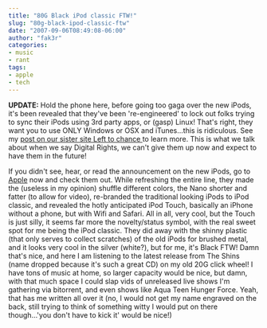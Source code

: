 ```yaml
---
title: "80G Black iPod classic FTW!"
slug: "80g-black-ipod-classic-ftw"
date: "2007-09-06T08:49:08-06:00"
author: "fak3r"
categories:
- music
- rant
tags:
- apple
- tech
---
```




**UPDATE:** Hold the phone here, before going too gaga over the new iPods, it's been revealed that they've been 're-engineered' to lock out folks trying to sync their iPods using 3rd party apps, or (gasp) Linux!  That's right, they want you to use ONLY Windows or OSX and iTunes...this is ridiculous.  See my [post on our sister site Left to chance ](http://lefttochance.com/?p=9)to learn more.  This is what we talk about when we say Digital Rights, we can't give them up now and expect to have them in the future!

If you didn't see, hear, or read the announcement on the new iPods, go to [Apple](http://apple.com/) now and check them out. While refreshing the entire line, they made the (useless in my opinion) shuffle different colors, the Nano shorter and fatter (to allow for video), re-branded the traditional looking iPods to iPod classic, and revealed the hotly anticipated iPod Touch, basically an iPhone without a phone, but with Wifi and Safari. All in all, very cool, but the Touch is just silly, it seems far more the novelty/status symbol, with the real sweet spot for me being the iPod classic. They did away with the shinny plastic (that only serves to collect scratches) of the old iPods for brushed metal, and it looks very cool in the silver (white?), but for me, it's Black FTW! Damn that's nice, and here I am listening to the latest release from The Shins (name dropped because it's such a great CD) on my old 20G click wheel! I have tons of music at home, so larger capacity would be nice, but damn, with that much space I could slap vids of unreleased live shows I'm gathering via bitorrent, and even shows like Aqua Teen Hunger Force. Yeah, that has me written all over it (no, I would not get my name engraved on the back, still trying to think of something witty I would put on there though...'you don't have to kick it' would be nice!)
